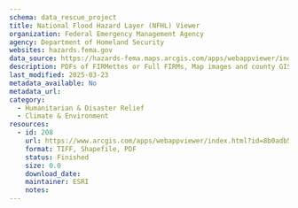 ```yaml
---
schema: data_rescue_project 
title: National Flood Hazard Layer (NFHL) Viewer
organization: Federal Emergency Management Agency
agency: Department of Homeland Security
websites: hazards.fema.gov
data_source: https://hazards-fema.maps.arcgis.com/apps/webappviewer/index.html?id=8b0adb51996444d4879338b5529aa9cd
description: PDFs of FIRMettes or Full FIRMs, Map images and county GIS data by location
last_modified: 2025-03-23
metadata_available: No
metadata_url: 
category:
  - Humanitarian & Disaster Relief 
  - Climate & Environment 
resources:
  - id: 208
    url: https://www.arcgis.com/apps/webappviewer/index.html?id=8b0adb51996444d4879338b5529aa9cd
    format: TIFF, Shapefile, PDF
    status: Finished
    size: 0.0
    download_date: 
    maintainer: ESRI
    notes: 
---
```

